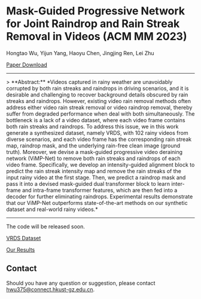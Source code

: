 # Mask-Guided Progressive Network for Joint Raindrop and Rain Streak Removal in Videos (ACM MM 2023)
Hongtao Wu, Yijun Yang, Haoyu Chen, Jingjing Ren, Lei Zhu

[Paper Download](https://dl.acm.org/doi/abs/10.1145/3581783.3612001)

<hr />
> **Abstract:** *Videos captured in rainy weather are unavoidably corrupted by both rain streaks and raindrops in driving scenarios, and it is desirable and challenging to recover background details obscured by rain streaks and raindrops. However, existing video rain removal methods often address either video rain streak removal or video raindrop removal, thereby suffer from degraded performance when deal with both simultaneously. The bottleneck is a lack of a video dataset, where each video frame contains both rain streaks and raindrops. To address this issue, we in this work generate a synthesized dataset, namely VRDS, with 102 rainy videos from diverse scenarios, and each video frame has the corresponding rain streak map, raindrop mask, and the underlying rain-free clean image (ground truth). Moreover, we devise a mask-guided progressive video deraining network (ViMP-Net) to remove both rain streaks and raindrops of each video frame. Specifically, we develop an intensity-guided alignment block to predict the rain streak intensity map and remove the rain streaks of the input rainy video at the first stage. Then, we predict a raindrop mask and pass it into a devised mask-guided dual transformer block to learn inter-frame and intra-frame transformer features, which are then fed into a decoder for further eliminating raindrops. Experimental results demonstrate that our ViMP-Net outperforms state-of-the-art methods on our synthetic dataset and real-world rainy videos.*
<hr />

The code will be released soon.

[VRDS Dataset](https://hkustgz-my.sharepoint.com/:f:/g/personal/hwu375_connect_hkust-gz_edu_cn/EmI_nfrnMyNAohEwNtnq50MB22RWxp-x_mtp264aVzOxlA?e=CjP3kO)


[Our Results](https://hkustgz-my.sharepoint.com/:u:/g/personal/hwu375_connect_hkust-gz_edu_cn/EVM_XI3KcE9DgQaE9hbXvLQBjhnMP0rvQnSVcnOFcsMyTA?e=7tE2Kk)


## Contact
Should you have any question or suggestion, please contact hwu375@connect.hkust-gz.edu.cn.
